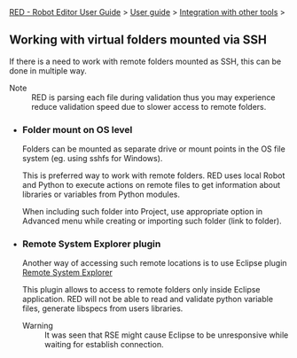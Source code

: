 <html>
<head>
<link href="PLUGINS_ROOT/org.robotframework.ide.eclipse.main.plugin.doc.user/help/style.css" rel="stylesheet" type="text/css"/>
</head>
<body>
<a href="..\..\..\index.html">RED - Robot Editor User Guide</a> &gt; <a href="..\..\user_guide.html">User guide</a> &gt; <a href="..\..\tools_integration.html">Integration with other tools</a> &gt; 
	<h2>Working with virtual folders mounted via SSH</h2>
<p>If there is a need to work with remote folders mounted as SSH,
		this can be done in multiple way.</p>
<dl class="note">
<dt>Note</dt>
<dd>RED is parsing each file during validation thus you may
			experience reduce validation speed due to slower access to remote
			folders.</dd>
</dl>
<ul>
<li>
<h3>Folder mount on OS level</h3>
<p>Folders can be mounted as separate drive or mount points in
				the OS file system (eg. using sshfs for Windows).</p>
<p>This is preferred way to work with remote folders. RED uses
				local Robot and Python to execute actions on remote files to get
				information about libraries or variables from Python modules.</p>
<p>When including such folder into Project, use appropriate
				option in Advanced menu while creating or importing such folder
				(link to folder).</p>
</li>
<li>
<h3>Remote System Explorer plugin</h3>
<p>
				Another way of accessing such remote locations is to use Eclipse
				plugin <a class="external" href="https://marketplace.eclipse.org/content/remote-system-explorer-ssh-telnet-ftp-and-dstore-protocols" target="_blank">
					Remote System Explorer</a>
</p>
<p>This plugin allows to access to remote folders only inside
				Eclipse application. RED will not be able to read and validate
				python variable files, generate libspecs from users libraries.</p>
<dl class="warning">
<dt>Warning</dt>
<dd>It was seen that RSE might cause Eclipse to be unresponsive
					while waiting for establish connection.</dd>
</dl>
</li>
</ul>
</body>
</html>